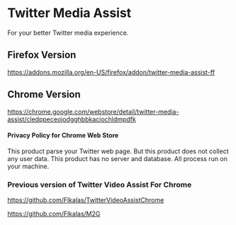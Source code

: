 # Twitter Media Assist

For your better Twitter media experience.

## Firefox Version

<https://addons.mozilla.org/en-US/firefox/addon/twitter-media-assist-ff>

## Chrome Version

<https://chrome.google.com/webstore/detail/twitter-media-assist/cledppeceojodgghbbkaciochldmpdfk>

#### Privacy Policy for Chrome Web Store

This product parse your Twitter web page. But this product does not collect any user data. This product has no server and database. All process run on your machine.

### Previous version of Twitter Video Assist For Chrome

<https://github.com/Flkalas/TwitterVideoAssistChrome>

<https://github.com/Flkalas/M2G>

